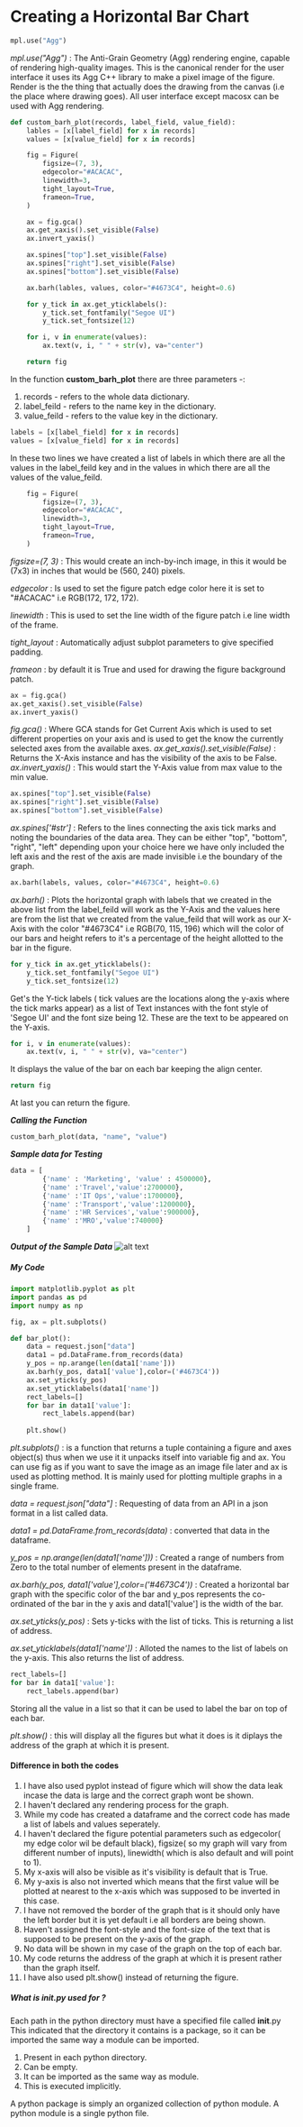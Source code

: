 # Creating a Horizontal Bar Chart

```python
mpl.use("Agg")
```

_mpl.use("Agg")_ : The Anti-Grain Geometry (Agg) rendering engine, capable of rendering high-quality images. This is the canonical render for the user interface it uses its Agg C++ library to make a pixel image of the figure. Render is the the thing that actually does the drawing from the canvas (i.e the place where drawing goes). All user interface except macosx can be used with Agg rendering.

```python
def custom_barh_plot(records, label_field, value_field):
    lables = [x[label_field] for x in records]
    values = [x[value_field] for x in records]

    fig = Figure(
        figsize=(7, 3),
        edgecolor="#ACACAC",
        linewidth=3,
        tight_layout=True,
        frameon=True,
    )

    ax = fig.gca()
    ax.get_xaxis().set_visible(False)
    ax.invert_yaxis()

    ax.spines["top"].set_visible(False)
    ax.spines["right"].set_visible(False)
    ax.spines["bottom"].set_visible(False)

    ax.barh(lables, values, color="#4673C4", height=0.6)

    for y_tick in ax.get_yticklabels():
        y_tick.set_fontfamily("Segoe UI")
        y_tick.set_fontsize(12)

    for i, v in enumerate(values):
        ax.text(v, i, " " + str(v), va="center")

    return fig
```

In the function **custom_barh_plot** there are three parameters -:

1. records - refers to the whole data dictionary.
2. label_feild - refers to the name key in the dictionary.
3. value_feild - refers to the value key in the dictionary.

```python
labels = [x[label_field] for x in records]
values = [x[value_field] for x in records]
```

In these two lines we have created a list of labels in which there are all the values in the label_feild key and in the values in which there are all the values of the value_feild.

```python
    fig = Figure(
        figsize=(7, 3),
        edgecolor="#ACACAC",
        linewidth=3,
        tight_layout=True,
        frameon=True,
    )
```

_figsize=(7, 3)_ : This would create an inch-by-inch image, in this it would be (7x3) in inches that would be (560, 240) pixels.

_edgecolor_ : Is used to set the figure patch edge color here it is set to "#ACACAC" i.e RGB(172, 172, 172).

_linewidth_ : This is used to set the line width of the figure patch i.e line width of the frame.

_tight_layout_ : Automatically adjust subplot parameters to give specified padding.

_frameon_ : by default it is True and used for drawing the figure background patch.

```python
ax = fig.gca()
ax.get_xaxis().set_visible(False)
ax.invert_yaxis()
```

_fig.gca()_ : Where GCA stands for Get Current Axis which is used to set different properties on your axis and is used to get the know the currently selected axes from the available axes.
_ax.get_xaxis().set_visible(False)_ : Returns the X-Axis instance and has the visibility of the axis to be False.
_ax.invert_yaxis()_ : This would start the Y-Axis value from max value to the min value.

```python
ax.spines["top"].set_visible(False)
ax.spines["right"].set_visible(False)
ax.spines["bottom"].set_visible(False)
```

_ax.spines['#str']_ : Refers to the lines connecting the axis tick marks and noting the boundaries of the data area. They can be either "top", "bottom", "right", "left" depending upon your choice here we have only included the left axis and the rest of the axis are made invisible i.e the boundary of the graph.

```python
ax.barh(labels, values, color="#4673C4", height=0.6)
```

_ax.barh()_ : Plots the horizontal graph with labels that we created in the above list from the label_feild will work as the Y-Axis and the values here are from the list that we created from the value_feild that will work as our X-Axis with the color "#4673C4" i.e RGB(70, 115, 196) which will the color of our bars and height refers to it's a percentage of the height allotted to the bar in the figure.

```python
for y_tick in ax.get_yticklabels():
    y_tick.set_fontfamily("Segoe UI")
    y_tick.set_fontsize(12)
```

Get's the Y-tick labels ( tick values are the locations along the y-axis where the tick marks appear) as a list of Text instances with the font style of 'Segoe UI' and the font size being 12. These are the text to be appeared on the Y-axis.

```python
for i, v in enumerate(values):
    ax.text(v, i, " " + str(v), va="center")
```

It displays the value of the bar on each bar keeping the align center.

```python
return fig
```

At last you can return the figure.

**_Calling the Function_**

```python
custom_barh_plot(data, "name", "value")
```

**_Sample data for Testing_**

```python
data = [
        {'name' : 'Marketing', 'value' : 4500000},
        {'name' :'Travel','value':2700000},
        {'name' :'IT Ops','value':1700000},
        {'name' :'Transport','value':1200000},
        {'name' :'HR Services','value':900000},
        {'name' :'MRO','value':740000}
    ]
```

**_Output of the Sample Data_**
![alt text](https://github.com/anubhavsrivastava10/WORK/blob/master/Hbar_Output.png?raw=true "Hbar_Sample_Output")

##### My Code

```python
import matplotlib.pyplot as plt
import pandas as pd
import numpy as np

fig, ax = plt.subplots()

def bar_plot():
    data = request.json["data"]
    data1 = pd.DataFrame.from_records(data)
    y_pos = np.arange(len(data1['name']))
    ax.barh(y_pos, data1['value'],color=('#4673C4'))
    ax.set_yticks(y_pos)
    ax.set_yticklabels(data1['name'])
    rect_labels=[]
    for bar in data1['value']:
        rect_labels.append(bar)
        
    plt.show()
```

_plt.subplots()_ : is a function that returns a tuple containing a figure and axes object(s) thus when we use it it unpacks itself into variable fig and ax. You can use fig as if you want to save the image as an image file later and ax is used as plotting method. It is mainly used for plotting multiple graphs in a single frame.

_data = request.json["data"]_ : Requesting of data from an API in a json format in a list called data.

_data1 = pd.DataFrame.from_records(data)_ : converted that data in the dataframe.

_y_pos = np.arange(len(data1['name']))_ : Created a range of numbers from Zero to the total number of elements present in the dataframe.

_ax.barh(y_pos, data1['value'],color=('#4673C4'))_ : Created a horizontal bar graph with the specific color of the bar and y_pos represents the co-ordinated of the bar in the y axis and data1['value'] is the width of the bar.

_ax.set_yticks(y_pos)_ : Sets y-ticks with the list of ticks. This is returning a list of address.

_ax.set_yticklabels(data1['name'])_ : Alloted the names to the list of labels on the y-axis. This also returns the list of address.

```python
rect_labels=[]
for bar in data1['value']:
    rect_labels.append(bar)
```

Storing all the value in a list so that it can be used to label the bar on top of each bar.

_plt.show()_ : this will display all the figures but what it does is it diplays the address of the graph at which it is present.

#### Difference in both the codes

1. I have also used pyplot instead of figure which will show the data leak incase the data is large and the correct graph wont be shown.
1. I haven't declared any rendering process for the graph.
1. While my code has created a dataframe and the correct code has made a list of labels and values seperately.
1. I haven't declared the figure potential parameters such as edgecolor( my edge color wil be default black), figsize( so my graph will vary from different number of inputs), linewidth( which is also default and will point to 1).
1. My x-axis will also be visible as it's visibility is default that is True.
1. My y-axis is also not inverted which means that the first value will be plotted at nearest to the x-axis which was supposed to be inverted in this case.
1. I have not removed the border of the graph that is it should only have the left border but it is yet default i.e all borders are being shown.
1. Haven't assigned the font-style and the font-size of the text that is supposed to be present on the y-axis of the graph.
1. No data will be shown in my case of the graph on the top of each bar.
1. My code returns the address of the graph at which it is present rather than the graph itself.
1. I have also used plt.show() instead of returning the figure.

##### What is __init__.py used for ?

Each path in the python directory must have a specified file called __init__.py This indicated that the directory it contains is a package, so it can be imported the same way a module can be imported.
1. Present in each python directory.
1. Can be empty.
1. It can be imported as the same way as module.
1. This is executed implicitly.

A python package is simply an organized collection of python module. A python module is a single python file.
